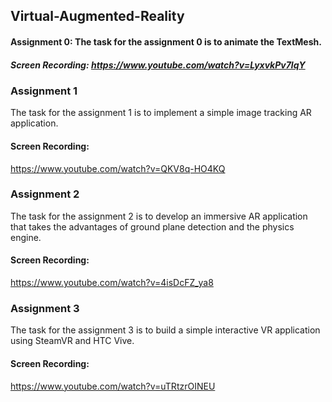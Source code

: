 ## Virtual-Augmented-Reality

#### Assignment 0: The task for the assignment 0 is to animate the TextMesh.
##### Screen Recording: https://www.youtube.com/watch?v=LyxvkPv7lqY

### Assignment 1
The task for the assignment 1 is to implement a simple image tracking AR application.
#### Screen Recording:
https://www.youtube.com/watch?v=QKV8q-HO4KQ

### Assignment 2
The task for the assignment 2 is to develop an immersive AR application that takes the advantages of ground plane detection and the physics engine.
#### Screen Recording:
https://www.youtube.com/watch?v=4isDcFZ_ya8

### Assignment 3
The task for the assignment 3 is to build a simple interactive VR application using SteamVR and HTC Vive.
#### Screen Recording:
https://www.youtube.com/watch?v=uTRtzrOINEU
